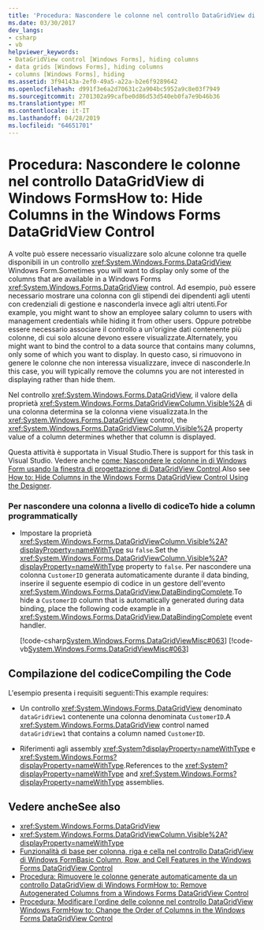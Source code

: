 ```yaml
---
title: 'Procedura: Nascondere le colonne nel controllo DataGridView di Windows Forms'
ms.date: 03/30/2017
dev_langs:
- csharp
- vb
helpviewer_keywords:
- DataGridView control [Windows Forms], hiding columns
- data grids [Windows Forms], hiding columns
- columns [Windows Forms], hiding
ms.assetid: 3f94143a-2ef0-49a5-a22a-b2e6f9289642
ms.openlocfilehash: d991f3e6a2d70631c2a904bc5952a9c8e03f7949
ms.sourcegitcommit: 2701302a99cafbe0d86d53d540eb0fa7e9b46b36
ms.translationtype: MT
ms.contentlocale: it-IT
ms.lasthandoff: 04/28/2019
ms.locfileid: "64651701"
---
```

# <a name="how-to-hide-columns-in-the-windows-forms-datagridview-control"></a><span data-ttu-id="796a6-102">Procedura: Nascondere le colonne nel controllo DataGridView di Windows Forms</span><span class="sxs-lookup"><span data-stu-id="796a6-102">How to: Hide Columns in the Windows Forms DataGridView Control</span></span>
<span data-ttu-id="796a6-103">A volte può essere necessario visualizzare solo alcune colonne tra quelle disponibili in un controllo <xref:System.Windows.Forms.DataGridView> Windows Form.</span><span class="sxs-lookup"><span data-stu-id="796a6-103">Sometimes you will want to display only some of the columns that are available in a Windows Forms <xref:System.Windows.Forms.DataGridView> control.</span></span> <span data-ttu-id="796a6-104">Ad esempio, può essere necessario mostrare una colonna con gli stipendi dei dipendenti agli utenti con credenziali di gestione e nasconderla invece agli altri utenti.</span><span class="sxs-lookup"><span data-stu-id="796a6-104">For example, you might want to show an employee salary column to users with management credentials while hiding it from other users.</span></span> <span data-ttu-id="796a6-105">Oppure potrebbe essere necessario associare il controllo a un'origine dati contenente più colonne, di cui solo alcune devono essere visualizzate.</span><span class="sxs-lookup"><span data-stu-id="796a6-105">Alternately, you might want to bind the control to a data source that contains many columns, only some of which you want to display.</span></span> <span data-ttu-id="796a6-106">In questo caso, si rimuovono in genere le colonne che non interessa visualizzare, invece di nasconderle.</span><span class="sxs-lookup"><span data-stu-id="796a6-106">In this case, you will typically remove the columns you are not interested in displaying rather than hide them.</span></span>  
  
 <span data-ttu-id="796a6-107">Nel controllo <xref:System.Windows.Forms.DataGridView>, il valore della proprietà <xref:System.Windows.Forms.DataGridViewColumn.Visible%2A> di una colonna determina se la colonna viene visualizzata.</span><span class="sxs-lookup"><span data-stu-id="796a6-107">In the <xref:System.Windows.Forms.DataGridView> control, the <xref:System.Windows.Forms.DataGridViewColumn.Visible%2A> property value of a column determines whether that column is displayed.</span></span>  
  
 <span data-ttu-id="796a6-108">Questa attività è supportata in Visual Studio.</span><span class="sxs-lookup"><span data-stu-id="796a6-108">There is support for this task in Visual Studio.</span></span>  <span data-ttu-id="796a6-109">Vedere anche [come: Nascondere le colonne in di Windows Form usando la finestra di progettazione di DataGridView Control](hide-columns-in-the-datagrid-using-the-designer.md).</span><span class="sxs-lookup"><span data-stu-id="796a6-109">Also see [How to: Hide Columns in the Windows Forms DataGridView Control Using the Designer](hide-columns-in-the-datagrid-using-the-designer.md).</span></span>  
  
### <a name="to-hide-a-column-programmatically"></a><span data-ttu-id="796a6-110">Per nascondere una colonna a livello di codice</span><span class="sxs-lookup"><span data-stu-id="796a6-110">To hide a column programmatically</span></span>  
  
- <span data-ttu-id="796a6-111">Impostare la proprietà <xref:System.Windows.Forms.DataGridViewColumn.Visible%2A?displayProperty=nameWithType> su `false`.</span><span class="sxs-lookup"><span data-stu-id="796a6-111">Set the <xref:System.Windows.Forms.DataGridViewColumn.Visible%2A?displayProperty=nameWithType> property to `false`.</span></span> <span data-ttu-id="796a6-112">Per nascondere una colonna `CustomerID` generata automaticamente durante il data binding, inserire il seguente esempio di codice in un gestore dell'evento <xref:System.Windows.Forms.DataGridView.DataBindingComplete>.</span><span class="sxs-lookup"><span data-stu-id="796a6-112">To hide a `CustomerID` column that is automatically generated during data binding, place the following code example in a <xref:System.Windows.Forms.DataGridView.DataBindingComplete> event handler.</span></span>  
  
     [!code-csharp[System.Windows.Forms.DataGridViewMisc#063](~/samples/snippets/csharp/VS_Snippets_Winforms/System.Windows.Forms.DataGridViewMisc/CS/datagridviewmisc.cs#063)]
     [!code-vb[System.Windows.Forms.DataGridViewMisc#063](~/samples/snippets/visualbasic/VS_Snippets_Winforms/System.Windows.Forms.DataGridViewMisc/VB/datagridviewmisc.vb#063)]  
  
## <a name="compiling-the-code"></a><span data-ttu-id="796a6-113">Compilazione del codice</span><span class="sxs-lookup"><span data-stu-id="796a6-113">Compiling the Code</span></span>  
 <span data-ttu-id="796a6-114">L'esempio presenta i requisiti seguenti:</span><span class="sxs-lookup"><span data-stu-id="796a6-114">This example requires:</span></span>  
  
- <span data-ttu-id="796a6-115">Un controllo <xref:System.Windows.Forms.DataGridView> denominato `dataGridView1` contenente una colonna denominata `CustomerID`.</span><span class="sxs-lookup"><span data-stu-id="796a6-115">A <xref:System.Windows.Forms.DataGridView> control named `dataGridView1` that contains a column named `CustomerID`.</span></span>  
  
- <span data-ttu-id="796a6-116">Riferimenti agli assembly <xref:System?displayProperty=nameWithType> e <xref:System.Windows.Forms?displayProperty=nameWithType>.</span><span class="sxs-lookup"><span data-stu-id="796a6-116">References to the <xref:System?displayProperty=nameWithType> and <xref:System.Windows.Forms?displayProperty=nameWithType> assemblies.</span></span>  
  
## <a name="see-also"></a><span data-ttu-id="796a6-117">Vedere anche</span><span class="sxs-lookup"><span data-stu-id="796a6-117">See also</span></span>

- <xref:System.Windows.Forms.DataGridView>
- <xref:System.Windows.Forms.DataGridViewColumn.Visible%2A?displayProperty=nameWithType>
- [<span data-ttu-id="796a6-118">Funzionalità di base per colonna, riga e cella nel controllo DataGridView di Windows Form</span><span class="sxs-lookup"><span data-stu-id="796a6-118">Basic Column, Row, and Cell Features in the Windows Forms DataGridView Control</span></span>](basic-column-row-and-cell-features-wf-datagridview-control.md)
- [<span data-ttu-id="796a6-119">Procedura: Rimuovere le colonne generate automaticamente da un controllo DataGridView di Windows Form</span><span class="sxs-lookup"><span data-stu-id="796a6-119">How to: Remove Autogenerated Columns from a Windows Forms DataGridView Control</span></span>](remove-autogenerated-columns-from-a-wf-datagridview-control.md)
- [<span data-ttu-id="796a6-120">Procedura: Modificare l'ordine delle colonne nel controllo DataGridView Windows Form</span><span class="sxs-lookup"><span data-stu-id="796a6-120">How to: Change the Order of Columns in the Windows Forms DataGridView Control</span></span>](how-to-change-the-order-of-columns-in-the-windows-forms-datagridview-control.md)
